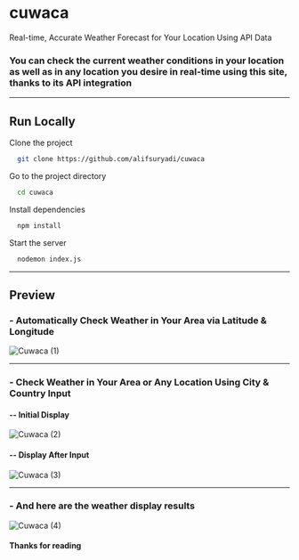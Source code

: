 # cuwaca
Real-time, Accurate Weather Forecast for Your Location Using API Data


### You can check the current weather conditions in your location as well as in any location you desire in real-time using this site, thanks to its API integration

---
## Run Locally

Clone the project

```bash
  git clone https://github.com/alifsuryadi/cuwaca
```

Go to the project directory

```bash
  cd cuwaca
```

Install dependencies

```bash
  npm install
```

Start the server

```bash
  nodemon index.js
```

---
## Preview

### - Automatically Check Weather in Your Area via Latitude & Longitude
![Cuwaca (1)](https://github.com/alifsuryadi/cuwaca/assets/119511703/d1090b80-8fbe-4e06-8f5d-cd1a3347f3d9)

---
### - Check Weather in Your Area or Any Location Using City & Country Input
#### -- Initial Display
![Cuwaca (2)](https://github.com/alifsuryadi/cuwaca/assets/119511703/eb33aad3-82ff-4801-ac7c-a7f82ab21c98)

#### -- Display After Input
![Cuwaca (3)](https://github.com/alifsuryadi/cuwaca/assets/119511703/7bc7b70c-85a9-4eb0-84e7-72afd96dfe3c)

---
### - And here are the weather display results
![Cuwaca (4)](https://github.com/alifsuryadi/cuwaca/assets/119511703/fec60c87-3c69-4889-8130-42fc21b2034d)

#### Thanks for reading
